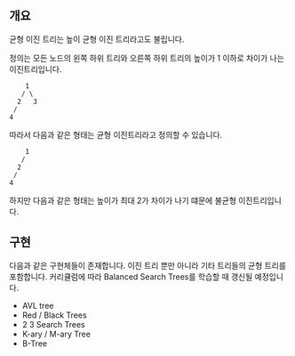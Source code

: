 ## 개요

균형 이진 트리는 높이 균형 이진 트리라고도 불립니다.

정의는 모든 노드의 왼쪽 하위 트리와 오른쪽 하위 트리의 높이가 1 이하로 차이가 나는 이진트리입니다.

        1
       / \
      2   3
     /
    4

따라서 다음과 같은 형태는 균형 이진트리라고 정의할 수 있습니다.

        1
       /
      2 
     /
    4

하지만 다음과 같은 형태는 높이가 최대 2가 차이가 나기 떄문에 불균형 이진트리입니다.

## 구현 

다음과 같은 구현체들이 존재합니다. 이진 트리 뿐만 아니라 기타 트리들의 균형 트리를 포함합니다. 커리큘럼에 따라 Balanced Search Trees를 학습할 때 갱신될 예정입니다.

- AVL tree
- Red / Black Trees
- 2 3 Search Trees
- K-ary / M-ary Tree
- B-Tree
